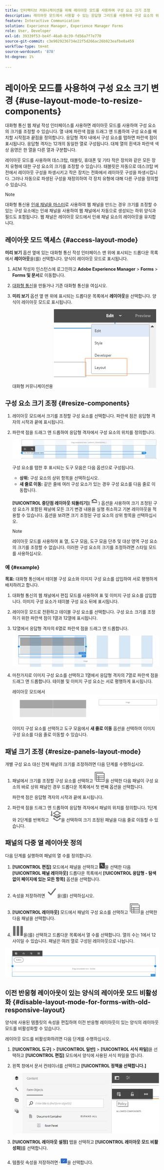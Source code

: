 ```yaml
---
title: 인터랙티브 커뮤니케이션을 위해 레이아웃 모드를 사용하여 구성 요소 크기 조정
description: 레이아웃 모드에서 사용할 수 있는 응답형 그리드를 사용하여 구성 요소의 위치를 정의합니다.
feature: Interactive Communication
solution: Experience Manager, Experience Manager Forms
role: User, Developer
exl-id: 39339f53-be4f-46a0-8c39-fd56a7f7e770
source-git-commit: c3e9029236734e22f5d266ac26b923eafbe0a459
workflow-type: tm+mt
source-wordcount: '878'
ht-degree: 1%

---
```


# 레이아웃 모드를 사용하여 구성 요소 크기 변경 {#use-layout-mode-to-resize-components}

대화형 통신 웹 채널 작성 인터페이스를 사용하면 레이아웃 모드를 사용하여 구성 요소의 크기를 조정할 수 있습니다. 열 내에 파란색 점을 드래그 앤 드롭하여 구성 요소를 배치할 시작점과 끝점을 정의합니다. 응답형 격자 내에서 구성 요소를 탭하면 파란색 점이 표시됩니다. 응답형 격자는 12개의 동일한 열로 구성됩니다. 대체 열의 흰색과 파란색 색상 음영은 한 열을 다른 열과 구분합니다.

레이아웃 모드를 사용하여 데스크탑, 태블릿, 휴대폰 및 기타 작은 장치와 같은 모든 장치 유형에 대한 구성 요소의 크기를 조정할 수 있습니다. 태블릿은 자동으로 데스크탑 버전에서 레이아웃 구성을 파생시키고 작은 장치는 전화에서 레이아웃 구성을 파생시킵니다. 그러나 자동으로 파생된 구성을 재정의하여 각 장치 유형에 대해 다른 구성을 정의할 수 있습니다.

>[!NOTE]
>
>대화형 통신용 [인쇄 채널을 마스터](../../forms/using/create-interactive-communication.md)로 사용하여 웹 채널을 만드는 경우 크기를 조정할 수 있는 구성 요소에는 인쇄 채널을 사용하여 웹 채널에서 자동으로 생성되는 하위 양식과 필드도 포함됩니다. 웹 채널은 레이아웃 모드에서 인쇄 채널 요소의 레이아웃을 유지합니다.

## 레이아웃 모드 액세스 {#access-layout-mode}

**미리 보기** 옵션 옆에 있는 대화형 통신 작성 인터페이스 맨 위에 표시되는 드롭다운 목록에서 **레이아웃**&#x200B;을(를) 선택합니다. 양식이 레이아웃 모드로 표시됩니다.

1. AEM 작성자 인스턴스에 로그인하고 **Adobe Experience Manager** > **Forms** > **Forms 및 문서**&#x200B;로 이동합니다.
1. [대화형 통신](../../forms/using/create-interactive-communication.md)을 만들거나 기존 대화형 통신을 여십시오.
1. **미리 보기** 옵션 옆 맨 위에 표시되는 드롭다운 목록에서 **레이아웃**&#x200B;을 선택합니다. 양식이 레이아웃 모드로 표시됩니다.

   대화형 커뮤니케이션용 ![레이아웃 모드](assets/layout_mode_ic_new.png)

## 구성 요소 크기 조정 {#resize-components}

1. 레이아웃 모드에서 크기를 조정할 구성 요소를 선택합니다. 파란색 점은 응답형 격자의 시작과 끝에 표시됩니다.
1. 파란색 점을 드래그 앤 드롭하여 응답형 격자에서 구성 요소의 위치를 정의합니다.

   ![레이아웃 모드를 사용하여 크기 조정](assets/layout_mode_resize_new_updated.png)

   구성 요소를 탭한 후 표시되는 도구 모음은 다음 옵션으로 구성됩니다.

   * **상위:** 구성 요소의 상위 항목을 선택하십시오.
   * **새 줄로 이동:** 같은 줄에 여러 구성 요소가 있는 경우 구성 요소를 다음 줄로 이동합니다.

   **[!UICONTROL 중단점 레이아웃 되돌리기]**(![중단점 되돌리기](assets/reverttopreviouslypublishedversion.png)) 옵션을 사용하여 크기 조정된 구성 요소가 포함된 패널에 모든 크기 변경 내용을 실행 취소하고 기본 레이아웃을 적용할 수 있습니다. 옵션을 보려면 크기 조정된 구성 요소의 상위 항목을 선택하십시오.

   >[!NOTE]
   >
   >레이아웃 모드를 사용하여 표 열, 도구 모음, 도구 모음 단추 및 대상 영역 구성 요소의 크기를 조정할 수 없습니다. 이러한 구성 요소의 크기를 조정하려면 스타일 모드를 사용하십시오.

### 예 {#example}

**목표:** 대화형 통신에서 테이블 구성 요소와 이미지 구성 요소를 삽입하여 서로 평행하게 배치하려고 합니다.

1. 대화형 통신의 웹 채널에서 편집 모드를 사용하여 표 및 이미지 구성 요소를 삽입합니다. 이미지 구성 요소가 테이블 구성 요소 뒤에 표시됩니다.
1. 레이아웃 모드로 전환하고 테이블 구성 요소를 선택합니다. 구성 요소 크기를 조정하기 위한 파란색 점이 1열과 12열에 표시됩니다.
1. 12열에서 응답형 격자의 6열로 파란색 점을 드래그 앤 드롭합니다.

   ![테이블의 끝점을 정의합니다](assets/layout_mode_end_point_table_new.png)

1. 마찬가지로 이미지 구성 요소를 선택하고 1열에서 응답형 격자의 7열로 파란색 점을 드래그 앤 드롭합니다. 테이블 및 이미지 구성 요소는 서로 평행하게 표시됩니다.

   레이아웃 모드에서 ![테이블 및 이미지를 동시에 표시](assets/table_image_parallel_new.png)

   이미지 구성 요소를 선택하고 도구 모음에서 **새 줄로 이동** 옵션을 선택하여 이미지 구성 요소를 다음 줄로 이동할 수 있습니다.

## 패널 크기 조정 {#resize-panels-layout-mode}

개별 구성 요소 대신 전체 패널의 크기를 조정하려면 다음 단계를 수행하십시오.

1. 패널에서 크기를 조정할 구성 요소를 선택하고 ![상위 선택](assets/select_parent_icon.svg)을 선택한 다음 패널이 구성 요소의 바로 상위 패널인 경우 드롭다운 목록에서 첫 번째 옵션을 선택합니다.

   파란색 점은 응답형 격자의 시작과 끝에 표시됩니다.

1. 파란색 점을 드래그 앤 드롭하여 응답형 격자에서 패널의 위치를 정의합니다.
1단계와 2단계를 반복하고 ![상위 선택](assets/float_to_new_line_icon.svg)을 선택하여 크기 조정된 패널을 다음 줄로 이동할 수 있습니다.

## 패널의 다중 열 레이아웃 정의

다음 단계를 실행하여 패널의 열 수를 정의합니다.

1. **[!UICONTROL 편집]** 모드에서 패널을 선택하고 ![구성](assets/configure_icon.png)을 선택한 다음 **[!UICONTROL 패널 레이아웃]** 드롭다운 목록에서 **[!UICONTROL 응답형 - 탐색 없이 페이지에 있는 모든 항목]** 옵션을 선택합니다.

1. 속성을 저장하려면 ![저장](assets/save_icon.svg)을(를) 선택하십시오.

1. **[!UICONTROL 레이아웃]** 모드에서 패널의 구성 요소를 선택하고 ![상위 선택](assets/select_parent_icon.svg)을 선택한 다음 패널을 선택합니다.

1. ![다중 열](assets/multi-column.svg)을(를) 선택하고 드롭다운 목록에서 열 수를 선택합니다. 열의 수는 1에서 12 사이일 수 있습니다. 패널은 여러 열로 구성된 레이아웃으로 나뉩니다.

![레이아웃 모드의 다중 열](assets/multi-column-layout.png)

## 이전 반응형 레이아웃이 있는 양식의 레이아웃 모드 비활성화 {#disable-layout-mode-for-forms-with-old-responsive-layout}

양식에 사용된 템플릿의 속성을 편집하여 이전 반응형 레이아웃이 있는 양식의 레이아웃 모드를 비활성화할 수 있습니다.

레이아웃 모드를 비활성화하려면 다음 단계를 수행하십시오.

1. **[!UICONTROL 도구]** > **[!UICONTROL 일반]** > **[!UICONTROL 서식 파일]**&#x200B;을 선택하고 **[!UICONTROL 편집]** 모드에서 양식에 사용된 서식 파일을 엽니다.
1. 왼쪽 창에서 문서 컨테이너를 선택하고 **[!UICONTROL 정책을 선택합니다.]**

   ![레이아웃 모드 비활성화](assets/policy_disable_layout_mode.png)

1. **[!UICONTROL 레이아웃 설정]** 탭을 선택하고 **[!UICONTROL 레이아웃 모드 비활성화]**&#x200B;를 선택합니다.
1. 템플릿 속성을 저장하려면 ![변경 내용 저장](assets/save_icon.png)을 선택합니다.
